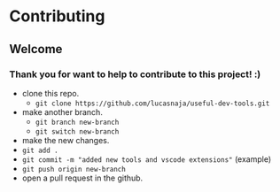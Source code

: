 # Contributing

## Welcome

### Thank you for want to help to contribute to this project! :)

- clone this repo.
  - `git clone https://github.com/lucasnaja/useful-dev-tools.git`
- make another branch.
  - `git branch new-branch`
  - `git switch new-branch`
- make the new changes.
- `git add .`
- `git commit -m "added new tools and vscode extensions"` (example)
- `git push origin new-branch`
- open a pull request in the github.
